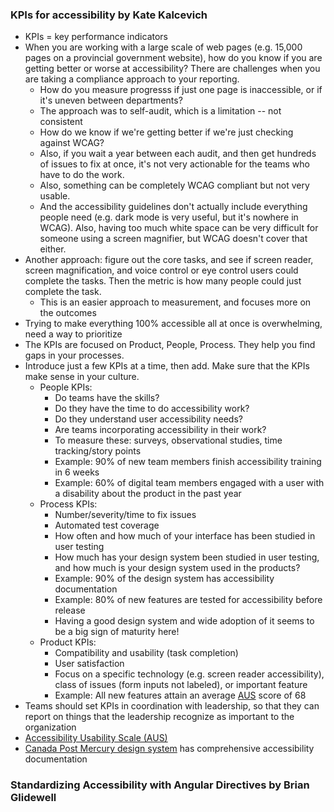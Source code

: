 ### KPIs for accessibility by Kate Kalcevich

* KPIs = key performance indicators
* When you are working with a large scale of web pages (e.g. 15,000 pages on a provincial government website), how do you know if you are getting better or worse at accessibility?  There are challenges when you are taking a compliance approach to your reporting.
  * How do you measure progresss if just one page is inaccessible, or if it's uneven between departments?
  * The approach was to self-audit, which is a limitation -- not consistent
  * How do we know if we're getting better if we're just checking against WCAG?
  * Also, if you wait a year between each audit, and then get hundreds of issues to fix at once, it's not very actionable for the teams who have to do the work.
  * Also, something can be completely WCAG compliant but not very usable.
  * And the accessibility guidelines don't actually include everything people need (e.g. dark mode is very useful, but it's nowhere in WCAG).  Also, having too much white space can be very difficult for someone using a screen magnifier, but WCAG doesn't cover that either.
* Another approach: figure out the core tasks, and see if screen reader, screen magnification, and voice control or eye control users could complete the tasks.  Then the metric is how many people could just complete the task.
  * This is an easier approach to measurement, and focuses more on the outcomes
* Trying to make everything 100% accessible all at once is overwhelming, need a way to prioritize
* The KPIs are focused on Product, People, Process.  They help you find gaps in your processes.
* Introduce just a few KPIs at a time, then add.  Make sure that the KPIs make sense in your culture.
  * People KPIs:
    * Do teams have the skills?
    * Do they have the time to do accessibility work?
    * Do they understand user accessibility needs?
    * Are teams incorporating accessibility in their work?
    * To measure these: surveys, observational studies, time tracking/story points
    * Example: 90% of new team members finish accessibility training in 6 weeks
    * Example: 60% of digital team members engaged with a user with a disability about the product in the past year
  * Process KPIs:
    * Number/severity/time to fix issues
    * Automated test coverage
    * How often and how much of your interface has been studied in user testing
    * How much has your design system been studied in user testing, and how much is your design system used in the products?
    * Example: 90% of the design system has accessibility documentation
    * Example: 80% of new features are tested for accessibility before release
    * Having a good design system and wide adoption of it seems to be a big sign of maturity here!
  * Product KPIs:
    * Compatibility and usability (task completion)
    * User satisfaction
    * Focus on a specific technology (e.g. screen reader accessibility), class of issues (form inputs not labeled), or important feature
    * Example: All new features attain an average [AUS](https://makeitfable.com/accessible-usability-scale/) score of 68
* Teams should set KPIs in coordination with leadership, so that they can report on things that the leadership recognize as important to the organization 
* [Accessibility Usability Scale (AUS)](https://makeitfable.com/accessible-usability-scale/)
* [Canada Post Mercury design system](https://design.canadapost-postescanada.ca/en/mercury/components/breadcrumbs.page#!navtabd2049073e25) has comprehensive accessibility documentation

### Standardizing Accessibility with Angular Directives by Brian Glidewell
